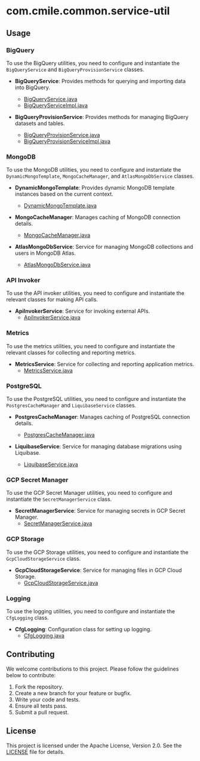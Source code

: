 # com.cmile.common.service-util

## Usage

### BigQuery

To use the BigQuery utilities, you need to configure and instantiate the `BigQueryService` and `BigQueryProvisionService` classes.

- **BigQueryService**: Provides methods for querying and importing data into BigQuery.
  - [BigQueryService.java](lib-common/service-util/src/main/java/com/cmile/serviceutil/bigquery/BigQueryService.java)
  - [BigQueryServiceImpl.java](lib-common/service-util/src/main/java/com/cmile/serviceutil/bigquery/BigQueryServiceImpl.java)

- **BigQueryProvisionService**: Provides methods for managing BigQuery datasets and tables.
  - [BigQueryProvisionService.java](lib-common/service-util/src/main/java/com/cmile/serviceutil/bigquery/BigQueryProvisionService.java)
  - [BigQueryProvisionServiceImpl.java](lib-common/service-util/src/main/java/com/cmile/serviceutil/bigquery/BigQueryProvisionServiceImpl.java)

### MongoDB

To use the MongoDB utilities, you need to configure and instantiate the `DynamicMongoTemplate`, `MongoCacheManager`, and `AtlasMongoDbService` classes.

- **DynamicMongoTemplate**: Provides dynamic MongoDB template instances based on the current context.
  - [DynamicMongoTemplate.java](lib-common/service-util/src/main/java/com/cmile/serviceutil/mongo/DynamicMongoTemplate.java)

- **MongoCacheManager**: Manages caching of MongoDB connection details.
  - [MongoCacheManager.java](lib-common/service-util/src/main/java/com/cmile/serviceutil/mongo/MongoCacheManager.java)

- **AtlasMongoDbService**: Service for managing MongoDB collections and users in MongoDB Atlas.
  - [AtlasMongoDbService.java](lib-common/service-util/src/main/java/com/cmile/serviceutil/mongo/AtlasMongoDbService.java)
  
### API Invoker

To use the API invoker utilities, you need to configure and instantiate the relevant classes for making API calls.

- **ApiInvokerService**: Service for invoking external APIs.
  - [ApiInvokerService.java](lib-common/service-util/src/main/java/com/cmile/serviceutil/apiinvoker/ApiInvokerService.java)

### Metrics

To use the metrics utilities, you need to configure and instantiate the relevant classes for collecting and reporting metrics.

- **MetricsService**: Service for collecting and reporting application metrics.
  - [MetricsService.java](lib-common/service-util/src/main/java/com/cmile/serviceutil/metrics/MetricsService.java)

### PostgreSQL

To use the PostgreSQL utilities, you need to configure and instantiate the `PostgresCacheManager` and `LiquibaseService` classes.

- **PostgresCacheManager**: Manages caching of PostgreSQL connection details.
  - [PostgresCacheManager.java](lib-common/service-util/src/main/java/com/cmile/serviceutil/sqlconnection/PostgresCacheManager.java)

- **LiquibaseService**: Service for managing database migrations using Liquibase.
  - [LiquibaseService.java](lib-common/service-util/src/main/java/com/cmile/serviceutil/sqlconnection/migration/LiquibaseService.java)

### GCP Secret Manager

To use the GCP Secret Manager utilities, you need to configure and instantiate the `SecretManagerService` class.

- **SecretManagerService**: Service for managing secrets in GCP Secret Manager.
  - [SecretManagerService.java](lib-common/service-util/src/main/java/com/cmile/serviceutil/secret/SecretManagerService.java)

### GCP Storage

To use the GCP Storage utilities, you need to configure and instantiate the `GcpCloudStorageService` class.

- **GcpCloudStorageService**: Service for managing files in GCP Cloud Storage.
  - [GcpCloudStorageService.java](lib-common/service-util/src/main/java/com/cmile/serviceutil/storage/GcpCloudStorageService.java)

### Logging

To use the logging utilities, you need to configure and instantiate the `CfgLogging` class.

- **CfgLogging**: Configuration class for setting up logging.
  - [CfgLogging.java](lib-common/service-util/src/main/java/com/cmile/serviceutil/logging/CfgLogging.java)

## Contributing

We welcome contributions to this project. Please follow the guidelines below to contribute:

1. Fork the repository.
2. Create a new branch for your feature or bugfix.
3. Write your code and tests.
4. Ensure all tests pass.
5. Submit a pull request.

## License

This project is licensed under the Apache License, Version 2.0. See the [LICENSE](LICENSE) file for details.